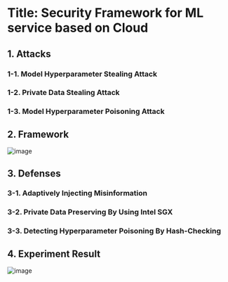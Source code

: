 # Title: Security Framework for ML service based on Cloud

## 1. Attacks
### 1-1. Model Hyperparameter Stealing Attack
### 1-2. Private Data Stealing Attack
### 1-3. Model Hyperparameter Poisoning Attack

## 2. Framework
![image](https://user-images.githubusercontent.com/89198489/135047422-23c7c0d4-01e7-470a-9824-00c8b81b540a.png)

## 3. Defenses
### 3-1. Adaptively Injecting Misinformation
### 3-2. Private Data Preserving By Using Intel SGX
### 3-3. Detecting Hyperparameter Poisoning By Hash-Checking

## 4. Experiment Result
![image](https://user-images.githubusercontent.com/89198489/135047863-cc25083b-8f42-450a-b835-2c01141f7376.png)

